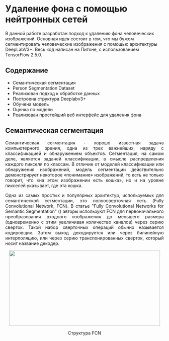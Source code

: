 # Удаление фона с помощью нейтронных сетей

В данной работе разработан подход к удалению фона человеческих изображений. Основная идея состоит в том, что мы бужем сегментировать человеческие изображения с помощью архитектуры DeepLabV3+. Весь код написан на Питоне, с использованием TensorFlow 2.5.0.

## Содержание

- Семантическая сегментация
- Person Segmentation Dataset
- Реализован подход к обработке данных
- Построена структура Deeplabv3+
- Обучена модель
- Оценка по модели
- Реализован простейший веб интерфейс для удаления фона

## Семантическая сегментация

<p style='text-align: justify;'>Семантическая сегментация - хорошо известная задача компьютерного зрения, одна из трех важнейших, наряду с классификацией и обнаружением объектов. Сегментация, на самом деле, является задачей классификации, в смысле распределения каждого пикселя по классам. В отличие от моделей классификации или обнаружения изображений, модель сегментации действительно демонстрирует некоторое «понимание» изображений, то есть не только говорит, что «на этом изображении есть кошка», но и на уровне пикселей указывает, где эта кошка.</p>
<p style='text-align: justify;'>Одна из самых простых и популярных архитектур, используемых для семантической сегментации, это полносверточная сеть (Fully Convolutional Network, FCN). В статье "Fully Convolutional Networks for Semantic Segmentation" (<https://arxiv.org/pdf/1411.4038.pdf>) авторы используют FCN для первоначального преобразования входного изображения до меньшего размера (одновременно с этим увеличивая количество каналов) через серию сверток. Такой набор сверточных операций обычно называется кодировщик. Затем выход декодируется или через билинейную интерполяцию, или через серию транспонированных сверток, который носит название декодер.</p>
<p align="center">
<img src="https://cdn-images-1.medium.com/max/1200/1*edkNzGBBDBXtpZMq-pnSng.png" width="480" height="240">
</p>
<p align="center">Структура FCN</p>

